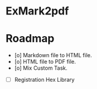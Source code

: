 ExMark2pdf
==========

Roadmap
=======

- [o] Markdown file to HTML file.
- [o] HTML file to PDF file.
- [o] Mix Custom Task.
- [ ] Registration Hex Library